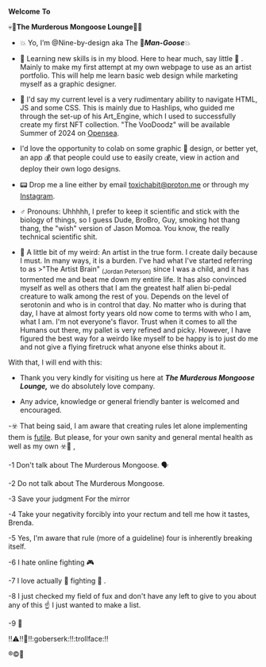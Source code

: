 **Welcome**
**To**
 
:skull::hocho:**The Murderous Mongoose Lounge**:hocho::skull:

- :boom: Yo, I’m @Nine-by-design aka The :badger:***Man-Goose***:boom:

- :dna: Learning new skills is in my blood. Here to hear much, say little :speak_no_evil: . Mainly to make my first attempt at my own webpage to use as an artist portfolio. This will help me learn basic web design while marketing myself as a graphic designer.
- :beginner: I'd say my current level is a very rudimentary ability to navigate HTML, JS and some CSS. This is mainly due to Hashlips, who guided me through the set-up of his Art_Engine, which I used to successfully create my first NFT collection. "The VooDoodz" will be available Summer of 2024 on [Opensea](https://opensea.io/TheMongoose). 
- I'd love the opportunity to colab on some graphic :art: design, or better yet, an app :moneybag: that people could use to easily create, view in action and deploy their own logo designs.

- :pager: Drop me a line either by email toxichabit@proton.me or through my [Instagram](https://www.instagram.com/forever.unfinished.studio/).
- :male_sign:  Pronouns: Uhhhhh, I prefer to keep it scientific and stick with the biology of things, so I guess Dude, BroBro, Guy, smoking hot thang thang, the "wish" version of Jason Momoa. You know, the really technical scientific shit.
- :black_flag: A little bit of my weird: An artist in the true form. I create daily because I must. In many ways, it is a burden. I've had what I've started referring to as >"The Artist Brain" <sub>(Jordan Peterson)</sub> since I was a child, and it has tormented me and beat me down my entire life. It has also convinced myself as well as others that I am the greatest half alien bi-pedal creature to walk among the rest of you. Depends on the level of serotonin and who is in control that day. No matter who is during that day, I have at almost forty years old now come to terms with who I am, what I am. I'm not everyone's flavor. Trust when it comes to all the Humans out there, my pallet is very refined and picky. However, I have figured the best way for a weirdo like myself to be happy is to just do me and not give a flying firetruck what anyone else thinks about it.

With that, I will end with this:

- Thank you very kindly for visiting us here at ***The Murderous Mongoose Lounge,*** we do absolutely love company.

- Any advice, knowledge or general friendly banter is welcomed and encouraged.
  
-:biohazard: That being said, I am aware that creating rules let alone implementing them is [futile](https://tvtropes.org/pmwiki/pmwiki.php/Main/RulesOfTheInternet). But please, for your own sanity and general mental health as well as my own :biohazard::badger: ,
 
  -1 Don't talk about The Murderous Mongoose. :speaking_head:
 
  -2 Do not talk about The Murderous Mongoose.
 
  -3 Save your judgment For the mirror
  
  -4 Take your negativity forcibly into your rectum and tell me how it tastes, Brenda.
  
  -5 Yes, I'm aware that rule (more of a guideline) four is inherently breaking itself.
 
  -6 I hate online fighting :video_game:
 
  -7 I love actually :boxing_glove: fighting :supervillain: .
 
  -8 I just checked my field of fux and don't have any left to give to you about any of this ☝️ I just wanted to make a list.
 
  -9 🖕

  :bangbang::warning::bangbang::underage::bangbang::goberserk::bangbang::trollface::bangbang:

  :registered::copyright::checkered_flag:

<!---
Nine-by-design/Nine-by-design is a ✨ special ✨ repository because its `README.md` (this file) appears on your GitHub profile.
You can click the Preview link to take a look at your changes.
--->
